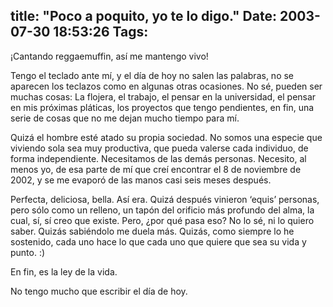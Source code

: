 title: "Poco a poquito, yo te lo digo."
Date: 2003-07-30 18:53:26
Tags: 
---
<p>¡Cantando reggaemuffin, así me mantengo vivo!</p>

<p>Tengo el teclado ante mí, y el día de hoy no salen las palabras, no se aparecen los teclazos como en algunas otras ocasiones. No sé, pueden ser muchas cosas: La flojera, el trabajo, el pensar en la universidad, el pensar en mis próximas pláticas, los proyectos que tengo pendientes, en fin, una serie de cosas que no me dejan mucho tiempo para mí.</p>

<p>Quizá el hombre esté atado su propia sociedad. No somos una especie que viviendo sola sea muy productiva, que pueda valerse cada individuo, de forma independiente. Necesitamos de las demás personas. Necesito, al menos yo, de esa parte de mí que creí encontrar el 8 de noviembre de 2002, y se me evaporó de las manos casi seis meses después.</p>

<p>Perfecta, deliciosa, bella. Así era. Quizá después vinieron &#8216;equis&#8217; personas, pero sólo como un relleno, un tapón del orificio más profundo del alma, la cual, sí, sí creo que existe. Pero, ¿por qué pasa eso? No lo sé, ni lo quiero saber. Quizás sabiéndolo me duela más. Quizás, como siempre lo he sostenido, cada uno hace lo que cada uno que quiere que sea su vida y punto. :)</p>

<p>En fin, es la ley de la vida.</p>

<p>No tengo mucho que escribir el día de hoy.</p>
